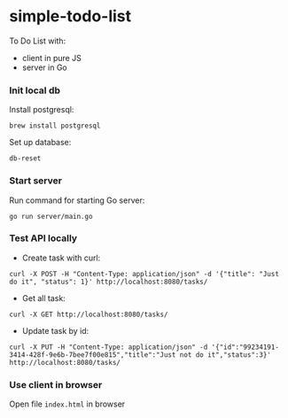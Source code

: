 # simple-todo-list

To Do List with:
- client in pure JS
- server in Go

### Init local db
Install postgresql:
```
brew install postgresql
```
Set up database:
```
db-reset
```

### Start server
Run command for starting Go server:
```
go run server/main.go
```

### Test API locally
- Create task with curl:
```
curl -X POST -H "Content-Type: application/json" -d '{"title": "Just do it", "status": 1}' http://localhost:8080/tasks/
```
- Get all task:
```
curl -X GET http://localhost:8080/tasks/
```
- Update task by id:
```
curl -X PUT -H "Content-Type: application/json" -d '{"id":"99234191-3414-428f-9e6b-7bee7f00e815","title":"Just not do it","status":3}' http://localhost:8080/tasks/
```

### Use client in browser
Open file `index.html` in browser
